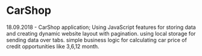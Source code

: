# CarShop
18.09.2018 - CarShop application; Using JavaScript features for storing data and creating dynamic website layout with pagination. using local storage for sending data over tabs. simple business logic for calculating car price of credit opportunities like 3,6,12 month.

